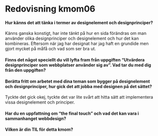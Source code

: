 ---
---
Redovisning kmom06
=========================


#### Hur känns det att tänka i termer av designelement och designprinciper?

Känns ganska konstigt, har inte tänkt på hur en sida förändras om man använder olika designprinciper och designelement och hur det kan kombineras.
Eftersom när jag har designat har jag haft en grundide men gjort mycket på måfå och vad som ser bra ut.



#### Finns det något speciellt du vill lyfta fram från uppgiften “Utvärdera designprinciper som webbplatser använder sig av”. Vad tar du med dig från den uppgiften?




#### Berätta fritt om arbetet med dina teman som bygger på designelement och designprinciper, hur gick det att jobba med designen på det sättet?

Tyckte det gick okej, tyckte det var lite svårt att hitta sätt att implementera vissa designelement och principer.



#### Har du en uppfattning om “the final touch” och vad det kan vara i sammanhanget webbdesign?




#### Vilken är din TIL för detta kmom?


